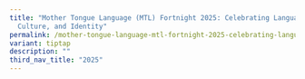 ```yaml
---
title: "Mother Tongue Language (MTL) Fortnight 2025: Celebrating Language,
  Culture, and Identity"
permalink: /mother-tongue-language-mtl-fortnight-2025-celebrating-language-culture-and-identity/
variant: tiptap
description: ""
third_nav_title: "2025"
---
```

